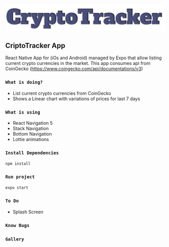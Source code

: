 <div>
    <img src="gallery/logo.png" width=500 />
</div>

## CriptoTracker App

React Native App for (iOs and Android) managed by Expo that allow listing current crypto currencies in the market. This app consumes api from CoinGecko (https://www.coingecko.com/api/documentations/v3)

### `What is doing?`
- List current crypto currencies from CoinGecko
- Shows a Linear chart with variations of prices for last 7 days

### `What is using`
- React Navigation 5
- Stack Navigation
- Bottom Navigation
- Lottie animations

### `Install Dependencies`
```
npm install
```

### `Run project`
```
expo start
```

### `To Do`
- Splash Screen

### `Know Bugs`

### `Gallery`
<p float="left">
  
</p>